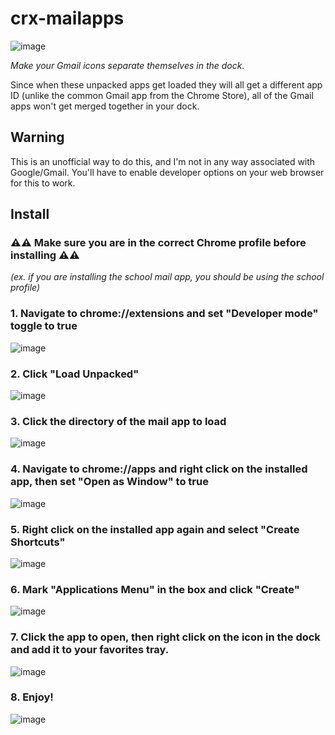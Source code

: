 # crx-mailapps

![image](https://user-images.githubusercontent.com/10427974/45642625-bd5a5d00-ba86-11e8-995b-f8d4bd86c571.png)

*Make your Gmail icons separate themselves in the dock.*

Since when these unpacked apps get loaded they will all get a different app ID (unlike the common Gmail app from the Chrome Store), all of the Gmail apps won't get merged together in your dock. 

## Warning

This is an unofficial way to do this, and I'm not in any way associated with Google/Gmail. You'll have to enable developer options on your web browser for this to work.

## Install

### ⚠️⚠️ **Make sure you are in the correct Chrome profile before installing** ⚠️⚠️
*(ex. if you are installing the school mail app, you should be using the school profile)*

### 1. Navigate to chrome://extensions and set "Developer mode" toggle to true
![image](https://user-images.githubusercontent.com/10427974/45649551-a113eb80-ba99-11e8-9888-7b6dcc58ec01.png)

### 2. Click "Load Unpacked"
![image](https://user-images.githubusercontent.com/10427974/45643682-a6693a00-ba89-11e8-9b4b-4b08f1df0a1f.png)

### 3. Click the directory of the mail app to load

![image](https://user-images.githubusercontent.com/10427974/45648354-5775d180-ba96-11e8-9db0-cf6c34898ccf.png)

### 4. Navigate to chrome://apps and right click on the installed app, then set "Open as Window" to true

![image](https://user-images.githubusercontent.com/10427974/45648424-81c78f00-ba96-11e8-82f0-e6694f78b2c6.png)

### 5. Right click on the installed app again and select "Create Shortcuts"

![image](https://user-images.githubusercontent.com/10427974/45648479-b0de0080-ba96-11e8-8386-68eaf681823f.png)

### 6. Mark "Applications Menu" in the box and click "Create"

![image](https://user-images.githubusercontent.com/10427974/45648504-c3f0d080-ba96-11e8-8121-775d370df6ec.png)

### 7. Click the app to open, then right click on the icon in the dock and add it to your favorites tray.

![image](https://user-images.githubusercontent.com/10427974/45648612-0ca88980-ba97-11e8-9363-f60e38fe1867.png)

### 8. Enjoy!

![image](https://user-images.githubusercontent.com/10427974/45642625-bd5a5d00-ba86-11e8-995b-f8d4bd86c571.png)

